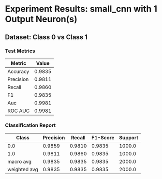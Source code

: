 # Experiment Results: small_cnn with 1 Output Neuron(s)

## Dataset: Class 0 vs Class 1

### Test Metrics

| Metric | Value |
| ------ | ----- |
| Accuracy | 0.9835 |
| Precision | 0.9811 |
| Recall | 0.9860 |
| F1 | 0.9835 |
| Auc | 0.9981 |
| ROC AUC | 0.9981 |

### Classification Report

| Class | Precision | Recall | F1-Score | Support |
| ----- | --------- | ------ | -------- | ------- |
| 0.0 | 0.9859 | 0.9810 | 0.9835 | 1000.0 |
| 1.0 | 0.9811 | 0.9860 | 0.9835 | 1000.0 |
| macro avg | 0.9835 | 0.9835 | 0.9835 | 2000.0 |
| weighted avg | 0.9835 | 0.9835 | 0.9835 | 2000.0 |
